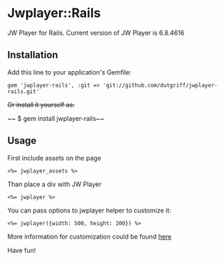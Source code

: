 # Jwplayer::Rails

JW Player for Rails. Current version of JW Player is 6.8.4616

## Installation

Add this line to your application's Gemfile:

    gem 'jwplayer-rails', :git => 'git://github.com/dutgriff/jwplayer-rails.git'

~~Or install it yourself as:~~

~~    $ gem install jwplayer-rails~~

## Usage

First include assets on the page

    <%= jwplayer_assets %>

Than place a div with JW Player

    <%= jwplayer %>

You can pass options to jwplayer helper to customize it:

    <%= jwplayer({width: 500, height: 200}) %>

More information for customization could be found [here](http://www.longtailvideo.com/support/jw-player/28839/embedding-the-player)

Have fun!
